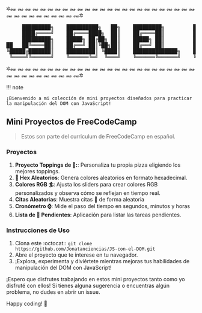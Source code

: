 ✲꘏ ꘏ ꘏ ꘏ ꘏ ꘏ ꘏ ꘏ ꘏ ꘏ ꘏ ꘏ ꘏ ꘏ ꘏ ꘏ ꘏ ꘏ ꘏ ꘏ ꘏ ꘏ ꘏ ꘏ ꘏ ꘏ ꘏ ꘏ ꘏ ꘏ ꘏ ꘏ ꘏ ꘏ ꘏✲
<pre>
     █████████╗    ██████████╗   ██╗    █████████╗         ██████╗ ██████╗███╗   ███╗
     ████╔════╝    ██╔════████╗  ██║    ██╔════██║         ██╔══████╔═══██████╗ ████║
     █████████╗    █████╗ ██╔██╗ ██║    █████╗ ██║         ██║  ████║   ████╔████╔██║
██   ██╚════██║    ██╔══╝ ██║╚██╗██║    ██╔══╝ ██║         ██║  ████║   ████║╚██╔╝██║
╚█████╔███████║    █████████║ ╚████║    ██████████████╗    ██████╔╚██████╔██║ ╚═╝ ██║
 ╚════╝╚══════╝    ╚══════╚═╝  ╚═══╝    ╚══════╚══════╝    ╚═════╝ ╚═════╝╚═╝     ╚═╝
</pre>
✲꘏ ꘏ ꘏ ꘏ ꘏ ꘏ ꘏ ꘏ ꘏ ꘏ ꘏ ꘏ ꘏ ꘏ ꘏ ꘏ ꘏ ꘏ ꘏ ꘏ ꘏ ꘏ ꘏ ꘏ ꘏ ꘏ ꘏ ꘏ ꘏ ꘏ ꘏ ꘏ ꘏ ꘏ ꘏✲

!!! note

    ¡Bienvenido a mi colección de mini proyectos diseñados para practicar la manipulación del DOM con JavaScript! 

## Mini Proyectos de FreeCodeCamp

> Estos son parte del curriculum de FreeCodeCamp en español.

### Proyectos

1. **Proyecto Toppings de 🍕:**: Personaliza tu propia pizza eligiendo los mejores toppings.
2. **🎨 Hex Aleatorios**: Genera colores aleatorios en formato hexadecimal.
3. **Colores RGB 🏄**: Ajusta los sliders para crear colores RGB personalizados y observa cómo se reflejan en tiempo real.
4. **Citas Aleatorias**: Muestra citas 🐚 de forma aleatoria
5. **Cronómetro ⌚**: Mide el paso del tiempo en segundos, minutos y horas
6. **Lista de 📝 Pendientes**: Aplicación para listar las tareas pendientes.

### Instrucciones de Uso

1. Clona este :octocat:: `git clone https://github.com/Jonatanciencias/JS-con-el-DOM.git`
2. Abre el proyecto que te interese en tu navegador.
3. ¡Explora, experimenta y diviértete mientras mejoras tus habilidades de manipulación del DOM con JavaScript!

¡Espero que disfrutes trabajando en estos mini proyectos tanto como yo disfruté con ellos! Si tienes alguna sugerencia o encuentras algún problema, no dudes en abrir un issue.

Happy coding! 🚀
